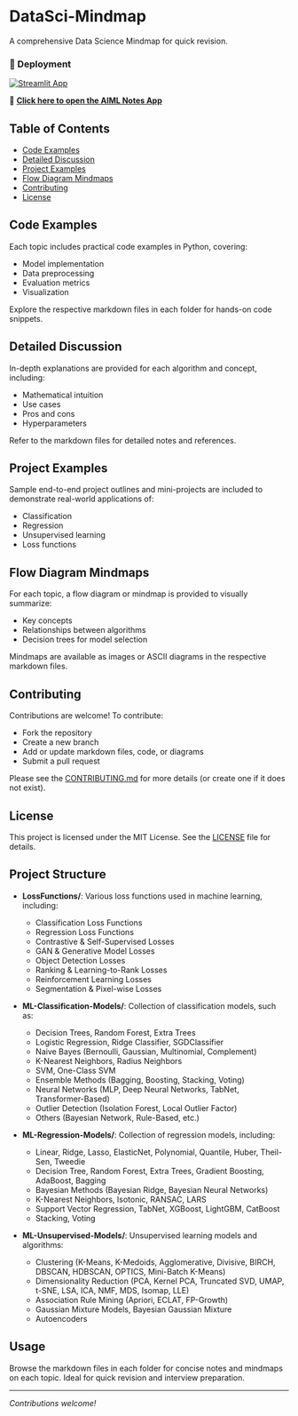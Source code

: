 # DataSci-Mindmap

A comprehensive Data Science Mindmap for quick revision.

### 🚀 Deployment

[![Streamlit App](https://img.shields.io/badge/Streamlit-Live%20App-brightgreen?logo=streamlit)](https://aimlnotes.streamlit.app/)

🔗 **[Click here to open the AIML Notes App](https://aimlnotes.streamlit.app/)**

## Table of Contents
- [Code Examples](#code-examples)
- [Detailed Discussion](#detailed-discussion)
- [Project Examples](#project-examples)
- [Flow Diagram Mindmaps](#flow-diagram-mindmaps)
- [Contributing](#contributing)
- [License](#license)

## Code Examples
Each topic includes practical code examples in Python, covering:
- Model implementation
- Data preprocessing
- Evaluation metrics
- Visualization

Explore the respective markdown files in each folder for hands-on code snippets.

## Detailed Discussion
In-depth explanations are provided for each algorithm and concept, including:
- Mathematical intuition
- Use cases
- Pros and cons
- Hyperparameters

Refer to the markdown files for detailed notes and references.

## Project Examples
Sample end-to-end project outlines and mini-projects are included to demonstrate real-world applications of:
- Classification
- Regression
- Unsupervised learning
- Loss functions

## Flow Diagram Mindmaps
For each topic, a flow diagram or mindmap is provided to visually summarize:
- Key concepts
- Relationships between algorithms
- Decision trees for model selection

Mindmaps are available as images or ASCII diagrams in the respective markdown files.

## Contributing
Contributions are welcome! To contribute:
- Fork the repository
- Create a new branch
- Add or update markdown files, code, or diagrams
- Submit a pull request

Please see the [CONTRIBUTING.md](CONTRIBUTING.md) for more details (or create one if it does not exist).

## License
This project is licensed under the MIT License. See the [LICENSE](LICENSE) file for details.

## Project Structure

- **LossFunctions/**: Various loss functions used in machine learning, including:
  - Classification Loss Functions
  - Regression Loss Functions
  - Contrastive & Self-Supervised Losses
  - GAN & Generative Model Losses
  - Object Detection Losses
  - Ranking & Learning-to-Rank Losses
  - Reinforcement Learning Losses
  - Segmentation & Pixel-wise Losses

- **ML-Classification-Models/**: Collection of classification models, such as:
  - Decision Trees, Random Forest, Extra Trees
  - Logistic Regression, Ridge Classifier, SGDClassifier
  - Naive Bayes (Bernoulli, Gaussian, Multinomial, Complement)
  - K-Nearest Neighbors, Radius Neighbors
  - SVM, One-Class SVM
  - Ensemble Methods (Bagging, Boosting, Stacking, Voting)
  - Neural Networks (MLP, Deep Neural Networks, TabNet, Transformer-Based)
  - Outlier Detection (Isolation Forest, Local Outlier Factor)
  - Others (Bayesian Network, Rule-Based, etc.)

- **ML-Regression-Models/**: Collection of regression models, including:
  - Linear, Ridge, Lasso, ElasticNet, Polynomial, Quantile, Huber, Theil-Sen, Tweedie
  - Decision Tree, Random Forest, Extra Trees, Gradient Boosting, AdaBoost, Bagging
  - Bayesian Methods (Bayesian Ridge, Bayesian Neural Networks)
  - K-Nearest Neighbors, Isotonic, RANSAC, LARS
  - Support Vector Regression, TabNet, XGBoost, LightGBM, CatBoost
  - Stacking, Voting

- **ML-Unsupervised-Models/**: Unsupervised learning models and algorithms:
  - Clustering (K-Means, K-Medoids, Agglomerative, Divisive, BIRCH, DBSCAN, HDBSCAN, OPTICS, Mini-Batch K-Means)
  - Dimensionality Reduction (PCA, Kernel PCA, Truncated SVD, UMAP, t-SNE, LSA, ICA, NMF, MDS, Isomap, LLE)
  - Association Rule Mining (Apriori, ECLAT, FP-Growth)
  - Gaussian Mixture Models, Bayesian Gaussian Mixture
  - Autoencoders

## Usage

Browse the markdown files in each folder for concise notes and mindmaps on each topic. Ideal for quick revision and interview preparation.

---

*Contributions welcome!*
